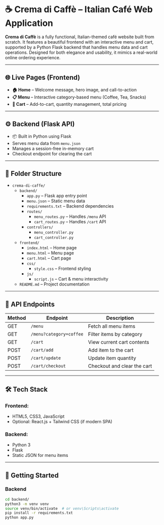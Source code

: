 # ☕ Crema di Caffè – Italian Café Web Application

**Crema di Caffè** is a fully functional, Italian-themed café website built from scratch. It features a beautiful frontend with an interactive menu and cart, supported by a Python Flask backend that handles menu data and cart operations. Designed for both elegance and usability, it mimics a real-world online ordering experience.

---

## 🌐 Live Pages (Frontend)
- **🏠 Home** – Welcome message, hero image, and call-to-action
- **📋 Menu** – Interactive category-based menu (Coffee, Tea, Snacks)
- **🛒 Cart** – Add-to-cart, quantity management, total pricing

---

## ⚙️ Backend (Flask API)
- 📦 Built in Python using Flask
- Serves menu data from `menu.json`
- Manages a session-free in-memory cart
- Checkout endpoint for clearing the cart

---

## 📁 Folder Structure

- `crema-di-caffe/`
  - `backend/`
    - `app.py` – Flask app entry point
    - `menu.json` – Static menu data
    - `requirements.txt` – Backend dependencies
    - `routes/`
      - `menu_routes.py` – Handles `/menu` API
      - `cart_routes.py` – Handles `/cart` API
    - `controllers/`
      - `menu_controller.py`
      - `cart_controller.py`
  - `frontend/`
    - `index.html` – Home page
    - `menu.html` – Menu page
    - `cart.html` – Cart page
    - `css/`
      - `style.css` – Frontend styling
    - `js/`
      - `script.js` – Cart & menu interactivity
  - `README.md` – Project documentation

---

## 🔌 API Endpoints

| Method | Endpoint         | Description                  |
|--------|------------------|------------------------------|
| GET    | `/menu`          | Fetch all menu items         |
| GET    | `/menu?category=coffee` | Filter items by category    |
| GET    | `/cart`          | View current cart contents   |
| POST   | `/cart/add`      | Add item to the cart         |
| POST   | `/cart/update`   | Update item quantity         |
| POST   | `/cart/checkout` | Checkout and clear the cart  |

---

## 🛠️ Tech Stack

### Frontend:
- HTML5, CSS3, JavaScript
- Optional: React.js + Tailwind CSS (if modern SPA)

### Backend:
- Python 3
- Flask
- Static JSON for menu items

---

## 🚀 Getting Started

### Backend
```bash
cd backend/
python3 -m venv venv
source venv/bin/activate  # or venv\Scripts\activate
pip install -r requirements.txt
python app.py
